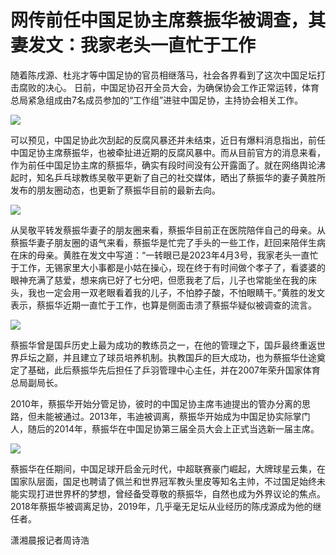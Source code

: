 # 网传前任中国足协主席蔡振华被调查，其妻发文：我家老头一直忙于工作

随着陈戌源、杜兆才等中国足协的官员相继落马，社会各界看到了这次中国足坛打击腐败的决心。
日前，中国足协召开全员大会，为确保协会工作正常运转，体育总局紧急组成由7名成员参加的“工作组”进驻中国足协，主持协会相关工作。

![](https://inews.gtimg.com/om_bt/OrFJVRCRnk8BizHu_HpJQl5jSQM9TVblNSWLd0c6Ey8p0AA/1000)

可以预见，中国足协此次刮起的反腐风暴还并未结束，近日有爆料消息指出，前任中国足协主席蔡振华，也被牵扯进近期的反腐风暴中。而从目前官方的消息来看，作为前任中国足协主席的蔡振华，确实有段时间没有公开露面了。就在网络舆论沸起时，知名乒乓球教练吴敬平更新了自己的社交媒体，晒出了蔡振华的妻子黄胜所发布的朋友圈动态，也更新了蔡振华目前的最新去向。

![](https://inews.gtimg.com/om_bt/OdVy5UF7AGC1SmAjBRmss0kBLwNl9uiVFspVojqmsB1FcAA/1000)

从吴敬平转发蔡振华妻子的朋友圈来看，蔡振华目前正在医院陪伴自己的母亲。从蔡振华妻子朋友圈的语气来看，蔡振华是忙完了手头的一些工作，赶回来陪伴生病在床的母亲。黄胜在发文中写道：“一转眼已是2023年4月3号，我家老头一直忙于工作，无锡家里大小事都是小姑在操心，现在终于有时间做个孝子了，看婆婆的眼神充满了慈爱，想来病已好了七分吧，但愿我老了后，儿子也常能坐在我的床头，我也一定会用一双老眼看着我的儿子，不怕脖子酸，不怕眼睛干。”黄胜的发文表示，蔡振华近期一直忙于工作，也算是侧面击溃了蔡振华疑似被调查的流言。

![](https://inews.gtimg.com/om_bt/OyGxZkxiWe2MGjH778YHWr1u3Py8AzTkCMSm-D0z-LaAMAA/1000)

蔡振华曾是国乒历史上最为成功的教练员之一，在他的管理之下，国乒最终重返世界乒坛之巅，并且建立了球员培养机制。执教国乒的巨大成功，也为蔡振华仕途奠定了基础，此后蔡振华先后担任了乒羽管理中心主任，并在2007年荣升国家体育总局副局长。

2010年，蔡振华开始分管足协，彼时的中国足协主席韦迪提出的管办分离的思路，但未能被通过。2013年，韦迪被调离，蔡振华开始成为中国足协实际掌门人，随后的2014年，蔡振华在中国足协第三届全员大会上正式当选新一届主席。

![](https://inews.gtimg.com/om_bt/OBejeHgUucwP0iznDCIzaCry4BnGx37NZNR9qBrfZh10wAA/1000)

蔡振华在任期间，中国足球开启金元时代，中超联赛豪门崛起，大牌球星云集，在国家队层面，国足也聘请了佩兰和世界冠军教头里皮等知名主帅，不过国足始终未能实现打进世界杯的梦想，曾经备受尊敬的蔡振华，自然也成为外界议论的焦点。2018年蔡振华被调离足协，2019年，几乎毫无足坛从业经历的陈戌源成为他的继任者。

潇湘晨报记者周诗浩

